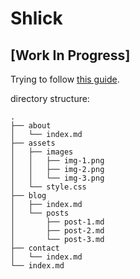 # Shlick

## [Work In Progress]

Trying to follow [this guide](https://www.romangeber.com/static_websites_with_pandoc/).

directory structure:

```
.
├── about
│   └── index.md
├── assets
│   ├── images
│   │   ├── img-1.png
│   │   ├── img-2.png
│   │   └── img-3.png
│   └── style.css
├── blog
│   ├── index.md
│   └── posts
│       ├── post-1.md
│       ├── post-2.md
│       └── post-3.md
├── contact
│   └── index.md
└── index.md
```
